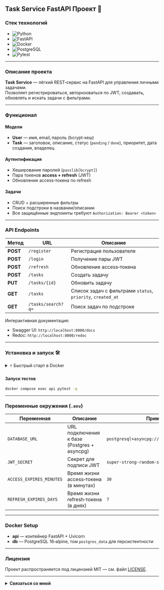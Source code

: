 ## Task Service FastAPI Проект 🚀

### Стек технологий

* ![Python](https://img.shields.io/badge/Python-3.12-grey?style=plastic&logo=python&logoColor=white&labelColor=3776AB)
* ![FastAPI](https://img.shields.io/badge/FastAPI-0.111-grey?style=plastic&logo=fastapi&logoColor=white&labelColor=009688)
* ![Docker](https://img.shields.io/badge/Docker-v25.0.3-grey?style=plastic&logo=docker&logoColor=white&labelColor=2496ED)
* ![PostgreSQL](https://img.shields.io/badge/PostgreSQL-16-grey?style=plastic&logo=postgresql&logoColor=white&labelColor=336791)
* ![Pytest](https://img.shields.io/badge/Pytest-8-grey?style=plastic&logo=pytest&logoColor=white&labelColor=0A9EDC)

---

### Описание проекта

**Task Service** — лёгкий REST‑сервис на FastAPI для управления личными задачами.  
Позволяет регистрироваться, авторизоваться по JWT, создавать, обновлять и искать задачи с фильтрами.

---

### Функционал

#### Модели

* **User** — имя, email, пароль (bcrypt‑хеш)  
* **Task** — заголовок, описание, статус (`pending` / `done`), приоритет, дата создания, владелец

#### Аутентификация

* Хеширование паролей (`passlib[bcrypt]`)  
* Пара токенов **access + refresh** (JWT)  
* Обновление access‑токена по refresh

#### Задачи

* CRUD + расширенные фильтры  
* Поиск подстроки в названии/описании  
* Все защищённые эндпоинты требуют `Authorization: Bearer <token>`

---

### API Endpoints

| Метод    | URL                | Описание                                                     |
| -------- | ------------------ | ------------------------------------------------------------ |
| **POST** | `/register`        | Регистрация пользователя                                     |
| **POST** | `/login`           | Получение пары JWT                                           |
| **POST** | `/refresh`         | Обновление access‑токена                                     |
| **POST** | `/tasks`           | Создать задачу                                               |
| **PUT**  | `/tasks/{id}`      | Обновить задачу                                              |
| **GET**  | `/tasks`           | Список задач c фильтрами `status`, `priority`, `created_at` |
| **GET**  | `/tasks/search?q=` | Поиск задач по подстроке                                     |

Интерактивная документация:  
- Swagger UI: `http://localhost:8000/docs`  
- Redoc:      `http://localhost:8000/redoc`

---

### Установка и запуск 🛠️

<details>
<summary>⚡️ Быстрый старт в Docker</summary>

1. **Клонировать репозиторий**
   ```bash
   git clone https://github.com/yourname/TestWork05.git
   cd TestWork05
   ```

2. **Запустить контейнеры**

   ```bash
   docker compose up --build
   ```

3. Через пару секунд сервис будет доступен на `http://localhost:8000/`.
   База данных поднимется автоматически, таблицы создаются при старте приложения.

</details>

#### Запуск тестов

```bash
docker compose exec api pytest -q
```

---

### Переменные окружения (`.env`)

| Переменная               | Описание                                    | Пример по‑умолчанию                                       |
| ------------------------ | ------------------------------------------- | --------------------------------------------------------- |
| `DATABASE_URL`           | URL подключения к базе (Postgres + asyncpg) | `postgresql+asyncpg://fastapi:fastapi@db:5432/fastapi_db` |
| `JWT_SECRET`             | Секрет для подписи JWT                      | `super-strong-random-string`                              |
| `ACCESS_EXPIRES_MINUTES` | Время жизни access‑токена (в минутах)       | `30`                                                      |
| `REFRESH_EXPIRES_DAYS`   | Время жизни refresh‑токена (в днях)         | `7`                                                       |

---

### Docker Setup

* **api** — контейнер FastAPI + Uvicorn
* **db**  — PostgreSQL 16‑alpine, том `postgres_data` для персистентности

---

### Лицензия

Проект распространяется под лицензией MIT — см. файл [LICENSE](LICENSE).

---

<details>
<summary><b>Связаться со мной</b></summary>
<p align="left">
  <a href="mailto:pafos.light@gmail.com">
    <img src="https://img.shields.io/badge/Gmail-%23EA4335.svg?style=plastic&logo=gmail&logoColor=white" alt="Gmail"/>
  </a>
  <a href="https://t.me/petr_lip">
    <img src="https://img.shields.io/badge/Telegram-0088CC?style=plastic&logo=telegram&logoColor=white" alt="Telegram"/>
  </a>
</p>
</details>
